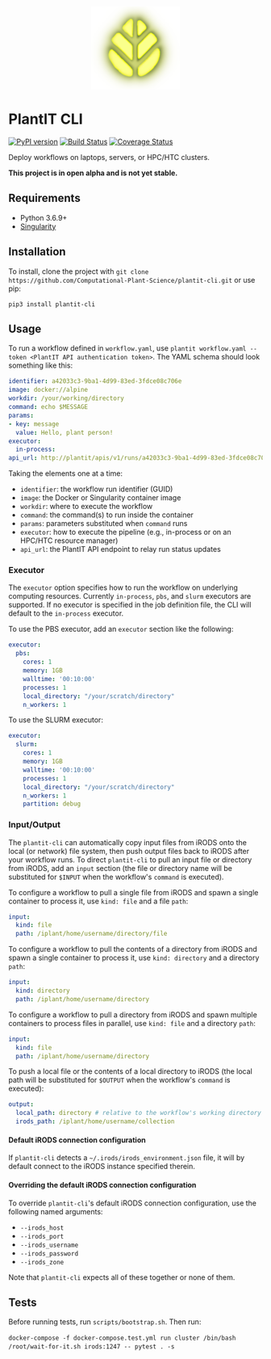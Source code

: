 <p align="center">
<img src="https://github.com/Computational-Plant-Science/plantit/blob/master/plantit/front_end/src/assets/logo.png?raw=true" />
</p>

# PlantIT CLI

[![PyPI version](https://badge.fury.io/py/plantit-cli.svg)](https://badge.fury.io/py/plantit-cli) [![Build Status](https://travis-ci.com/Computational-Plant-Science/plantit-cli.svg?branch=master)](https://travis-ci.com/Computational-Plant-Science/plantit-cli) [![Coverage Status](https://coveralls.io/repos/github/Computational-Plant-Science/plantit-cli/badge.svg)](https://coveralls.io/github/Computational-Plant-Science/plantit-cli)

Deploy workflows on laptops, servers, or HPC/HTC clusters.

**This project is in open alpha and is not yet stable.**

## Requirements


- Python 3.6.9+
- [Singularity](https://sylabs.io/docs/)

## Installation

To install, clone the project with `git clone https://github.com/Computational-Plant-Science/plantit-cli.git` or use pip:

```
pip3 install plantit-cli
```

## Usage

To run a workflow defined in `workflow.yaml`, use `plantit workflow.yaml --token <PlantIT API authentication token>`. The YAML schema should look something like this:

```yaml
identifier: a42033c3-9ba1-4d99-83ed-3fdce08c706e
image: docker://alpine
workdir: /your/working/directory
command: echo $MESSAGE
params:
- key: message
  value: Hello, plant person!
executor:
  in-process:
api_url: http://plantit/apis/v1/runs/a42033c3-9ba1-4d99-83ed-3fdce08c706e/update_target_status/
```

Taking the elements one at a time:

- `identifier`: the workflow run identifier (GUID)
- `image`: the Docker or Singularity container image
- `workdir`: where to execute the workflow
- `command`: the command(s) to run inside the container
- `params`: parameters substituted when `command` runs
- `executor`: how to execute the pipeline (e.g., in-process or on an HPC/HTC resource manager)
- `api_url`: the PlantIT API endpoint to relay run status updates

### Executor

The `executor` option specifies how to run the workflow on underlying computing resources. Currently `in-process`, `pbs`, and `slurm`  executors are supported. If no executor is specified in the job definition file, the CLI will default to the `in-process` executor.

To use the PBS executor, add an `executor` section like the following:

```yaml
executor:
  pbs:
    cores: 1
    memory: 1GB
    walltime: '00:10:00'
    processes: 1
    local_directory: "/your/scratch/directory"
    n_workers: 1
```

To use the SLURM executor:

```yaml
executor:
  slurm:
    cores: 1
    memory: 1GB
    walltime: '00:10:00'
    processes: 1
    local_directory: "/your/scratch/directory"
    n_workers: 1
    partition: debug
```

### Input/Output

The `plantit-cli` can automatically copy input files from iRODS onto the local (or network) file system, then push output files back to iRODS after your workflow runs. To direct `plantit-cli` to pull an input file or directory from iRODS, add an `input` section (the file or directory name will be substituted for `$INPUT` when the workflow's `command` is executed).

To configure a workflow to pull a single file from iRODS and spawn a single container to process it, use `kind: file` and a file `path`:

```yaml
input:
  kind: file
  path: /iplant/home/username/directory/file
```

To configure a workflow to pull the contents of a directory from iRODS and spawn a single container to process it, use `kind: directory` and a directory `path`:

```yaml
input:
  kind: directory
  path: /iplant/home/username/directory
```

To configure a workflow to pull a directory from iRODS and spawn multiple containers to process files in parallel, use `kind: file` and a directory `path`:

```yaml
input:
  kind: file
  path: /iplant/home/username/directory
```

To push a local file or the contents of a local directory to iRODS (the local path will be substituted for `$OUTPUT` when the workflow's `command` is executed):

```yaml
output:
  local_path: directory # relative to the workflow's working directory
  irods_path: /iplant/home/username/collection
```

#### Default iRODS connection configuration

If `plantit-cli` detects a `~/.irods/irods_environment.json` file, it will by default connect to the iRODS instance specified therein.

#### Overriding the default iRODS connection configuration

To override `plantit-cli`'s default iRODS connection configuration, use the following named arguments:

- `--irods_host`
- `--irods_port`
- `--irods_username`
- `--irods_password`
- `--irods_zone`

Note that `plantit-cli` expects all of these together or none of them.

## Tests

Before running tests, run `scripts/bootstrap.sh`. Then run:

```docker-compose -f docker-compose.test.yml run cluster /bin/bash /root/wait-for-it.sh irods:1247 -- pytest . -s```
